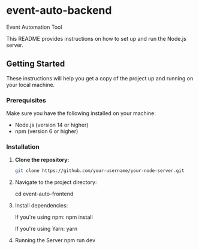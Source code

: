 # event-auto-backend

Event Automation Tool

This README provides instructions on how to set up and run the Node.js server.

## Getting Started

These instructions will help you get a copy of the project up and running on your local machine.

### Prerequisites

Make sure you have the following installed on your machine:

- Node.js (version 14 or higher)
- npm (version 6 or higher)

### Installation

1. **Clone the repository:**

   ```bash
   git clone https://github.com/your-username/your-node-server.git

   ```

2. Navigate to the project directory:

   cd event-auto-frontend

3. Install dependencies:

   If you're using npm:
   npm install

   If you're using Yarn:
   yarn

4. Running the Server
   npm run dev
